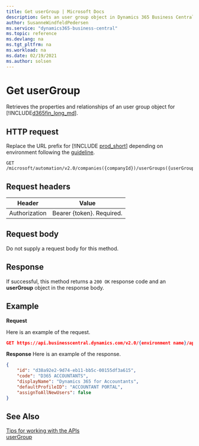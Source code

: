 ```yaml
---
title: Get userGroup | Microsoft Docs
description: Gets an user group object in Dynamics 365 Business Central.
author: SusanneWindfeldPedersen
ms.service: "dynamics365-business-central"
ms.topic: reference
ms.devlang: na
ms.tgt_pltfrm: na
ms.workload: na
ms.date: 02/19/2021
ms.author: solsen
---
```


<!-- NOTE: This article is an auto-generated stub from the metadata file. -->
<!-- The sections marked with an EDIT_IS_REQUIRED require manual editing. -->
# Get userGroup

Retrieves the properties and relationships of an user group object for [!INCLUDE[d365fin_long_md](../../includes/d365fin_long_md.md)].

## HTTP request

Replace the URL prefix for [!INCLUDE [prod_short](../../includes/prod_short.md)] depending on environment following the [guideline](/dynamics365/dynamics-nav/api-reference/v2.0/enabling-apis-for-dynamics-nav).

```
GET /microsoft/automation/v2.0/companies({companyId})/userGroups({userGroupId})
```

## Request headers

|Header|Value|
|------|-----|
|Authorization  |Bearer {token}. Required. |

## Request body

Do not supply a request body for this method.

## Response

If successful, this method returns a ```200 OK``` response code and an **userGroup** object in the response body.

## Example

**Request**

Here is an example of the request.

```json
GET https://api.businesscentral.dynamics.com/v2.0/{environment name}/api/microsoft/automation/v2.0/companies({companyId})/userGroups({userGroupId})
```

**Response**
Here is an example of the response.

```json
{
    "id": "d38a92e2-9d74-eb11-bb5c-00155df3a615",
    "code": "D365 ACCOUNTANTS",
    "displayName": "Dynamics 365 for Accountants",
    "defaultProfileID": "ACCOUNTANT PORTAL",
    "assignToAllNewUsers": false
}
```
## See Also

[Tips for working with the APIs](../../developer/devenv-connect-apps-tips.md)  
[userGroup](../resources/dynamics_userGroup.md)